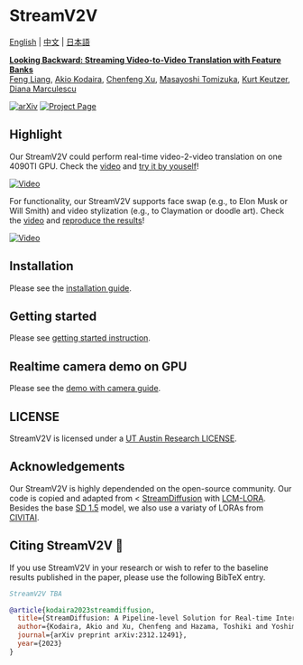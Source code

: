 # StreamV2V

[English](./README.md) | [中文](./README-cn.md) | [日本語](./README-ja.md)

**[Looking Backward: Streaming Video-to-Video Translation with Feature Banks]()**
<br/>
[Feng Liang](https://jeff-liangf.github.io/),
[Akio Kodaira](https://scholar.google.co.jp/citations?user=15X3cioAAAAJ&hl=en),
[Chenfeng Xu](https://www.chenfengx.com/),
[Masayoshi Tomizuka](https://me.berkeley.edu/people/masayoshi-tomizuka/),
[Kurt Keutzer](https://people.eecs.berkeley.edu/~keutzer/),
[Diana Marculescu](https://www.ece.utexas.edu/people/faculty/diana-marculescu)
<br/>

[![arXiv](https://img.shields.io/badge/arXiv-2312.17681-b31b1b.svg)](https://arxiv.org/abs/2312.17681)
[![Project Page](https://img.shields.io/badge/Project-Website-orange)](https://jeff-liangf.github.io/projects/streamv2v/)

## Highlight 

Our StreamV2V could perform real-time video-2-video translation on one 4090TI GPU. Check the [video](https://www.youtube.com/watch?v=k-DmQNjXvxA) and [try it by youself](./demo_w_camera/README.md)!

[![Video](http://img.youtube.com/vi/k-DmQNjXvxA/0.jpg)](https://www.youtube.com/watch?v=k-DmQNjXvxA)

For functionality, our StreamV2V supports face swap (e.g., to Elon Musk or Will Smith) and video stylization (e.g., to Claymation or doodle art). Check the [video](https://www.youtube.com/watch?v=N9dx6c8HKBo) and [reproduce the results](./vid2vid/README.md)!

[![Video](http://img.youtube.com/vi/N9dx6c8HKBo/0.jpg)](https://www.youtube.com/watch?v=N9dx6c8HKBo)

## Installation

Please see the [installation guide](./INSTALL.md).

## Getting started

Please see [getting started instruction](./vid2vid/README.md).

## Realtime camera demo on GPU

Please see the [demo with camera guide](./demo_w_camera/README.md).

## LICENSE

StreamV2V is licensed under a [UT Austin Research LICENSE](./LICENSE).

## Acknowledgements

Our StreamV2V is highly dependended on the open-source community. Our code is copied and adapted from < [StreamDiffusion](https://github.com/cumulo-autumn/StreamDiffusion) with [LCM-LORA](https://huggingface.co/docs/diffusers/main/en/using-diffusers/inference_with_lcm_lora). Besides the base [SD 1.5](https://huggingface.co/runwayml/stable-diffusion-v1-5) model, we also use a variaty of LORAs from [CIVITAI](https://civitai.com/).

## Citing StreamV2V :pray:

If you use StreamV2V in your research or wish to refer to the baseline results published in the paper, please use the following BibTeX entry.

```BibTeX
StreamV2V TBA

@article{kodaira2023streamdiffusion,
  title={StreamDiffusion: A Pipeline-level Solution for Real-time Interactive Generation},
  author={Kodaira, Akio and Xu, Chenfeng and Hazama, Toshiki and Yoshimoto, Takanori and Ohno, Kohei and Mitsuhori, Shogo and Sugano, Soichi and Cho, Hanying and Liu, Zhijian and Keutzer, Kurt},
  journal={arXiv preprint arXiv:2312.12491},
  year={2023}
}
```
